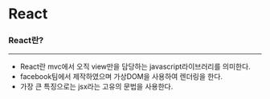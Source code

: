 # React

### React란?

---

-   React란 mvc에서 오직 view만을 담당하는 javascript라이브러리를 의미한다.
-   facebook팀에서 제작하였으며 가상DOM을 사용하여 렌더링을 한다.
-   가장 큰 특징으로는 jsx라는 고유의 문법을 사용한다.
